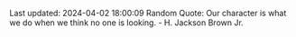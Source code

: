 Last updated: 2024-04-02 18:00:09
Random Quote: Our character is what we do when we think no one is looking. - H. Jackson Brown Jr.